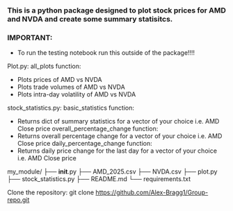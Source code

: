 ### This is a python package designed to plot stock prices for AMD and NVDA and create some summary statisitcs. 
### IMPORTANT:
- To run the testing notebook run this outside of the package!!!!

Plot.py:
all_plots function:
- Plots prices of AMD vs NVDA
- Plots trade volumes of AMD vs NVDA
- Plots intra-day volatility of AMD vs NVDA


stock_statistics.py:
basic_statistics function:
- Returns dict of summary statistics for a vector of your choice i.e. AMD Close price
overall_percentage_change function:
- Returns overall percentage change for a vector of your choice i.e. AMD Close price
daily_percentage_change function:
- Returns daily price change for the last day for a vector of your choice i.e. AMD Close price


my_module/
├── __init__.py
├── AMD_2025.csv
├── NVDA.csv
├── plot.py
├── stock_statistics.py
├── README.md
└── requirements.txt

Clone the repository: git clone https://github.com/Alex-Bragg1/Group-repo.git



